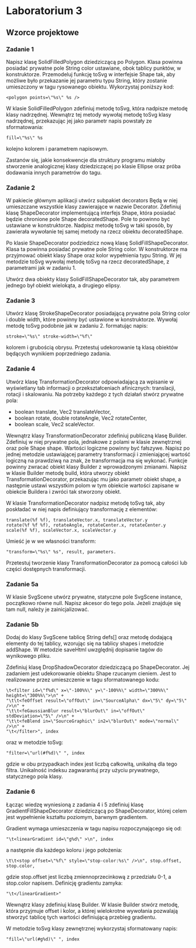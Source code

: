 # Laboratorium 3

## Wzorce projektowe

### Zadanie 1

Napisz klasę SolidFilledPolygon dziedziczącą po Polygon. Klasa powinna posiadać prywatne pole String color ustawiane, obok tablicy punktów, w konstruktorze. Przemodeluj funkcję toSvg w interfejsie Shape tak, aby możliwe było przekazanie jej parametru typu String, który zostanie umieszczony w tagu rysowanego obiektu. Wykorzystaj poniższy kod:

```
<polygon points=\"%s\" %s />
```

W klasie SolidFilledPolygon zdefiniuj metodę toSvg, która nadpisze metodę klasy nadrzędnej. Wewnątrz tej metody wywołaj metodę toSvg klasy nadrzędnej, przekazując jej jako parametr napis powstały ze sformatowania:

```
fill=\"%s\" %s
```

kolejno kolorem i parametrem napisowym.

Zastanów się, jakie konsekwencje dla struktury programu miałoby stworzenie analogicznej klasy dziedziczącej po klasie Ellipse oraz próba dodawania innych parametrów do tagu.

### Zadanie 2

W pakiecie głównym aplikacji utwórz subpakiet decorators Będą w niej umieszczane wszystkie klasy zawierające w nazwie Decorator. Zdefiniuj klasę ShapeDecorator implementującą interfejs Shape, która posiadać będzie chronione pole Shape decoratedShape. Pole to powinno być ustawiane w konstruktorze. Nadpisz metodę toSvg w taki sposób, by zawierała wywołanie tej samej metody na rzecz obiektu decoratedShape.

Po klasie ShapeDecorator podziedzicz nową klasę SolidFillShapeDecorator. Klasa ta powinna posiadać prywatne pole String color. W konstruktorze ma przyjmować obiekt klasy Shape oraz kolor wypełnienia typu String. W jej metodzie toSvg wywołaj metodę toSvg na rzecz decoratedShape, z parametrami jak w zadaniu 1.

Utwórz dwa obiekty klasy SolidFillShapeDecorator tak, aby parametrem jednego był obiekt wielokąta, a drugiego elipsy.

### Zadanie 3

Utwórz klasę StrokeShapeDecorator posiadającą prywatne pola String color i double width, które powinny być ustawione w konstruktorze. Wywołaj metodę toSvg podobnie jak w zadaniu 2. formatując napis:

```
stroke=\"%s\" stroke-width=\"%f\"
```

kolorem i grubością obrysu. Przetestuj udekorowanie tą klasą obiektów będących wynikiem poprzedniego zadania.

### Zadanie 4

Utwórz klasę TransformationDecorator odpowiadającą za wpisanie w wyświetlany tab informacji o przekształceniach afinicznych: translacji, rotacji i skalowaniu. Na potrzeby każdego z tych działań stwórz prywatne pola:

- boolean translate, Vec2 translateVector,
- boolean rotate, double rotateAngle, Vec2 rotateCenter,
- boolean scale, Vec2 scaleVector.

Wewnątrz klasy TransformationDecorator zdefiniuj publiczną klasę Builder. Zdefiniuj w niej prywatne pola, jednakowe z polami w klasie zewnętrznej oraz pole Shape shape. Wartości logiczne powinny być fałszywe. Napisz po jednej metodzie ustawiającej parametry transformacji i zmieniającej wartość logiczną na prawdziwą na znak, że transformacja ma się wykonać. Funkcje powinny zwracać obiekt klasy Builder z wprowadzonymi zmianami. Napisz w klasie Builder metodę build, która utworzy obiekt TransformationDecorator, przekazując mu jako parametr obiekt shape, a następnie ustawi wszystkim polom w tym obiekcie wartości zapisane w obiekcie Buildera i zwróci tak stworzony obiekt.

W klasie TransformationDecorator nadpisz metodę toSvg tak, aby poskładać w niej napis definiujący transformację z elementów:

```
translate(%f %f), translateVector.x, translateVector.y
rotate(%f %f %f), rotateAngle, rotateCenter.x, rotateCenter.y
scale(%f %f), scaleVector.x, scaleVector.y
```

Umieść je w we własności transform:

```
"transform=\"%s\" %s", result, parameters.
```

Przetestuj tworzenie klasy TransformationDecorator za pomocą całości lub części dostępnych transformacji.

### Zadanie 5a

W klasie SvgScene utwórz prywatne, statyczne pole SvgScene instance, początkowo równe null. Napisz akcesor do tego pola. Jeżeli znajduje się tam null, należy je zainicjalizować. 

### Zadanie 5b

Dodaj do klasy SvgScene tablicę String defs[] oraz metodę dodającą elementy do tej tablicy, wzorując się na tablicy shapes i metodzie addShape. W metodzie saveHtml uwzględnij dopisanie tagów <defs> do wynikowego pliku.

Zdefiniuj klasę DropShadowDecorator dziedziczącą po ShapeDecorator. Jej zadaniem jest udekorowanie obiektu Shape rzucanym cieniem. Jest to realizowane przez umieszczenie w tagu <defs> sformatowanego kodu:

```
\t<filter id=\"f%d\" x=\"-100%%\" y=\"-100%%\" width=\"300%%\" height=\"300%%\">\n" +
"\t\t<feOffset result=\"offOut\" in=\"SourceAlpha\" dx=\"5\" dy=\"5\" />\n" +
"\t\t<feGaussianBlur result=\"blurOut\" in=\"offOut\" stdDeviation=\"5\" />\n" +
"\t\t<feBlend in=\"SourceGraphic\" in2=\"blurOut\" mode=\"normal\" />\n" +
"\t</filter>", index
```

oraz w metodzie toSvg:

```
"filter=\"url(#f%d)\" ", index
```

gdzie w obu przypadkach index jest liczbą całkowitą, unikalną dla tego filtra. Unikalność indeksu zagwarantuj przy użyciu prywatnego, statycznego pola klasy.

### Zadanie 6

Łącząc wiedzę wyniesioną z zadania 4 i 5 zdefiniuj klasę GradientFillShapeDecorator dziedziczącą po ShapeDecorator, której celem jest wypełnienie kształtu poziomym, barwnym gradientem.

Gradient wymaga umieszczenia w tagu <defs> napisu rozpoczynającego się od:

```
"\t<linearGradient id=\"g%d\" >\n", index
```

a następnie dla każdego koloru i jego położenia:

```
\t\t<stop offset=\"%f\" style=\"stop-color:%s\" />\n", stop.offset, stop.color,
```

gdzie stop.offset jest liczbą zmiennoprzecinkową z przedziału 0-1, a stop.color napisem. Definicję gradientu zamyka:

```
"\t</linearGradient>"
```

Wewnątrz klasy zdefiniuj klasę Builder. W klasie Builder stwórz metodę, która przyjmuje offset i kolor, a której wielokrotne wywołania pozwalają stworzyć tablicę tych wartości definiującą przebieg gradientu.

W metodzie toSvg klasy zewnętrznej wykorzystaj sformatowany napis:

```
"fill=\"url(#g%d)\" ", index
```
